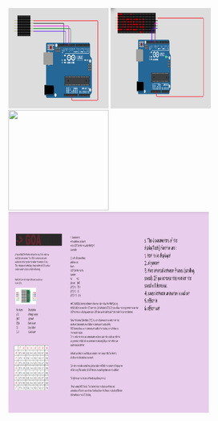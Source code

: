 <img src="https://github.com/yamunah96/LED_DOT-MATRIX/blob/main/circuit.PNG" width="200" height="200"> <img src="https://github.com/yamunah96/LED_DOT-MATRIX/blob/main/display.PNG" width="200" height="200">
<img src="https://s3-whjr-curriculum-uploads.whjr.online/d8e9f641-831c-4444-aef0-e11ea8fba3a5.png" width="200" height="200">
<img src="https://github.com/yamunah96/LED_DOT-MATRIX/blob/main/my_ref.PNG" width="400" height="400">

